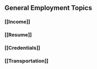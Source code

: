 ## General Employment Topics

### [[Income]]

### [[Resume]]

### [[Credentials]]

### [[Transportation]]


